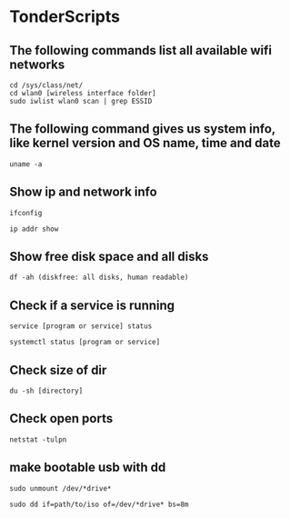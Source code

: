# TonderScripts

## The following commands list all available wifi networks
```shell
cd /sys/class/net/ 
cd wlan0 [wireless interface folder] 
sudo iwlist wlan0 scan | grep ESSID
```


## The following command gives us system info, like kernel version and OS name, time and date

```shell
uname -a
```


## Show ip and network info

```shell
ifconfig

ip addr show
```


## Show free disk space and all disks

```shell
df -ah (diskfree: all disks, human readable)
```


## Check if a service is running

```shell
service [program or service] status

systemctl status [program or service]
```


## Check size of dir

```shell
du -sh [directory]
```


## Check open ports 

```shell
netstat -tulpn
```


## make bootable usb with dd
```shell
sudo unmount /dev/*drive*

sudo dd if=path/to/iso of=/dev/*drive* bs=8m
```
